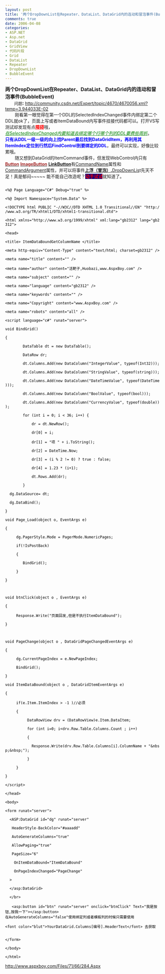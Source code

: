 ```yaml
---
layout: post
title: '两个DropDownList在Repeater、DataList、DataGrid内的连动和冒泡事件(BubbleEvent) '
comments: true
date: 2006-04-08
categories:
- ASP.NET
- Asp.net
- DataGrid
- GridView
- 代码片段
- Grid
- DataList
- Repeater
- DropDownList
- BubbleEvent
---
```


<p><span style="font-size: medium;"><strong>两个DropDownList在Repeater、DataList、DataGrid内的连动和冒泡事件(BubbleEvent)<br /></strong><span style="font-size: small;">        问题</span><strong>:</strong></span> <a href="http://community.csdn.net/Expert/topic/4670/4670056.xml?temp=3.944033E-02" target="_blank">http://community.csdn.net/Expert/topic/4670/4670056.xml?temp=3.944033E-02</a><br />        刚看第一眼觉得在第一个DDL的SelectedIndexChanged事件内绑定第二个DDL就ok了，页面上写或者ItemDataBound内写事件挂接代码都可以。打开VS写测试却发现有点<span style="color: #ff0000;"><strong><span style="text-decoration: underline;">障碍</span></strong></span>哦，<br /><span style="color: #008000;"><span style="text-decoration: underline;"><em>在SelectedIndexChanged内要知道去绑定哪个行哪个列的DDL要费些周折</em></span></span>。<br /><strong><span style="color: #0000ff;">只有从DDL一级一级的向上找Parent最后找到DataGridItem，再利用其ItemIndex定位到行然后FindControl到要绑定的DDL</span></strong>，最终可以实现，好像比较累哦。<br />        随又想到DataGrid的ItemCommand事件，但发现WebControl内只有<a href="http://msdn.microsoft.com/library/chs/default.asp?url=/library/CHS/cpref/html/frlrfSystemWebUIWebControlsButtonClassTopic.asp"><strong><span style="color: #a52a2a;">Button</span></strong></a><span style="color: #a52a2a;"> </span><a href="http://msdn.microsoft.com/library/chs/default.asp?url=/library/CHS/cpref/html/frlrfSystemWebUIWebControlsImageButtonClassTopic.asp"><strong><span style="color: #a52a2a;">ImageButton</span></strong></a><span style="color: #a52a2a;"> <strong><span style="text-decoration: underline;"><a href="http://msdn.microsoft.com/library/chs/default.asp?url=/library/CHS/cpref/html/frlrfsystemwebuiwebcontrolslinkbuttonclasstopic.asp">LinkButton</a></span></strong></span>有<a href="http://msdn.microsoft.com/library/chs/default.asp?url=/library/CHS/cpref/html/frlrfsystemwebuiwebcontrolslinkbuttonclasscommandnametopic.asp">CommandName</a>属性和 <a href="http://msdn.microsoft.com/library/chs/default.asp?url=/library/CHS/cpref/html/frlrfsystemwebuiwebcontrolslinkbuttonclasscommandargumenttopic.asp">CommandArgument</a>属性，并可以将事件<span style="text-decoration: underline;"><strong><a href="http://msdn.microsoft.com/library/chs/default.asp?url=/library/CHS/cpguide/html/cpconbubblingcommandevent.asp">上浮（冒泡）</a>.</strong></span><a href="http://msdn.microsoft.com/library/chs/default.asp?url=/library/CHS/cpref/html/frlrfsystemwebuiwebcontrolsdropdownlistclasstopic.asp">DropDownLis</a>t先天不足！真是郁闷~~~~~ 能不能自己改造呢？<span style="color: #ff0000; background-color: #000080;"><strong>动手试试</strong></span>就知道了。</p>
<code><span style="color: #000000">
&lt;%@ Page Language="C#" Debug="true" %&gt;<br />&lt;%@ Import Namespace="System.Data" %&gt;<br />&lt;!DOCTYPE html PUBLIC "-//W3C//DTD XHTML 1.0 Transitional//EN" "http://www.w3.org/TR/xhtml1/DTD/xhtml1-transitional.dtd"&gt;<br />&lt;html xmlns="http://www.w3.org/1999/xhtml" xml:lang="gb2312" lang="gb2312"&gt;<br />&lt;head&gt;<br />&lt;title&gt; ItemDataBoundGetColumnName &lt;/title&gt;<br />&lt;meta http-equiv="Content-Type" content="text/html; charset=gb2312" /&gt;<br />&lt;meta name="title" content="" /&gt;<br />&lt;meta name="author" content="活靶子,Huobazi,www.AspxBoy.com" /&gt;<br />&lt;meta name="subject" content="" /&gt;<br />&lt;meta name="language" content="gb2312" /&gt;<br />&lt;meta name="keywords" content="" /&gt;<br />&lt;meta name="Copyright" content="www.AspxBoy.com" /&gt;<br />&lt;meta name="robots" content="all" /&gt;<br /><br />&lt;script language="c#" runat="server"&gt;<br />void BindGrid()<br />{<br />        DataTable dt = new DataTable();<br />        DataRow dr;<br />        dt.Columns.Add(new DataColumn("IntegerValue", typeof(Int32)));<br />        dt.Columns.Add(new DataColumn("StringValue", typeof(string)));<br />        dt.Columns.Add(new DataColumn("DateTimeValue", typeof(DateTime)));<br />        dt.Columns.Add(new DataColumn("BoolValue", typeof(bool)));<br />        dt.Columns.Add(new DataColumn("CurrencyValue", typeof(double)));<br />        for (int i = 0; i &lt; 36; i++) {<br />            dr = dt.NewRow();<br />            dr[0] = i;<br />            dr[1] = "项 " + i.ToString();<br />            dr[2] = DateTime.Now;<br />            dr[3] = (i % 2 != 0) ? true : false;<br />            dr[4] = 1.23 * (i+1);<br />            dt.Rows.Add(dr);<br />        }<br />  dg.DataSource= dt;<br />  dg.DataBind();<br />}<br />void Page_Load(object o, EventArgs e)<br />{<br />     dg.PagerStyle.Mode = PagerMode.NumericPages;<br />     if(!IsPostBack)<br />     {<br />        BindGrid();<br />     }<br />}<br /> <br />void btnClick(object o , EventArgs e)<br />{<br />     Response.Write("页面回发,但是不执行ItemDataBound");<br />}<br /> <br />void PageChange(object o , DataGridPageChangedEventArgs e)<br />{<br />     dg.CurrentPageIndex = e.NewPageIndex;<br />     BindGrid();<br />}<br />void ItemDataBound(object o , DataGridItemEventArgs e)<br />{<br />     if(e.Item.ItemIndex &gt; -1 )//必须<br />     {<br />          DataRowView drv = (DataRowView)e.Item.DataItem;<br />          for (int i=0; i&lt;drv.Row.Table.Columns.Count ; i++)<br />          { <br />            Response.Write(drv.Row.Table.Columns[i].ColumnName + "&amp;nbsp;&amp;nbsp;");<br />          }<br />     }<br />}<br />&lt;/script&gt;<br /><br />&lt;/head&gt;<br />&lt;body&gt;<br />&lt;form runat="server"&gt;<br />  &lt;ASP:DataGrid id="dg" runat="server"      <br />   HeaderStyle-BackColor="#aaaadd"<br />   AutoGenerateColumns="true"<br />   AllowPaging="true"<br />   PageSize="6"<br />    OnItemDataBound="ItemDataBound"<br />    OnPageIndexChanged="PageChange"<br />  &gt;<br />  &lt;/asp:DataGrid&gt;<br />  &lt;/br&gt;<br />   &lt;asp:button id="btn" runat="server" onclick="btnClick" Text="我是按钮,按我一下"&gt;&lt;/asp:button&gt;<br />在AutoGenerateColumns="false"使用绑定列或者模板列的时候只需要使用 <br /><br />&lt;font color="blut"&gt;YourDataGrid.Columns[编号].HeaderText&lt;/font&gt; 去获取<br />  <br />&lt;/form&gt;<br />&lt;/body&gt;<br />&lt;/html&gt;</span>
</code><p><a href="http://www.aspxboy.com/Files/71/66/284.Aspx" target="_blank">http://www.aspxboy.com/Files/71/66/284.Aspx</a></p>
<p> </p>				
